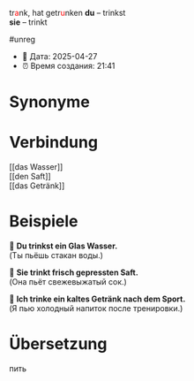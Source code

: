 tr<span style="color:red">a</span>nk, hat getr<span style="color:red">u</span>nken
**du** – trinkst  
**sie** – trinkt

#unreg
- 📍 Дата: 2025-04-27
- ⏰ Время создания: 21:41
# Synonyme

# Verbindung 
[[das Wasser]]  
[[den Saft]]  
[[das Getränk]]
# Beispiele
🔹 **Du trinkst ein Glas Wasser.**  
(Ты пьёшь стакан воды.)

🔹 **Sie trinkt frisch gepressten Saft.**  
(Она пьёт свежевыжатый сок.)

🔹 **Ich trinke ein kaltes Getränk nach dem Sport.**  
(Я пью холодный напиток после тренировки.)
# Übersetzung
пить